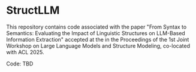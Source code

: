 # StructLLM


This repository contains code associated with the paper "From Syntax to Semantics: Evaluating the Impact of Linguistic Structures on LLM-Based Information Extraction" accepted at the in the Proceedings of the 1st Joint Workshop on Large Language Models and Structure Modeling, co-located with ACL 2025.

Code: TBD
